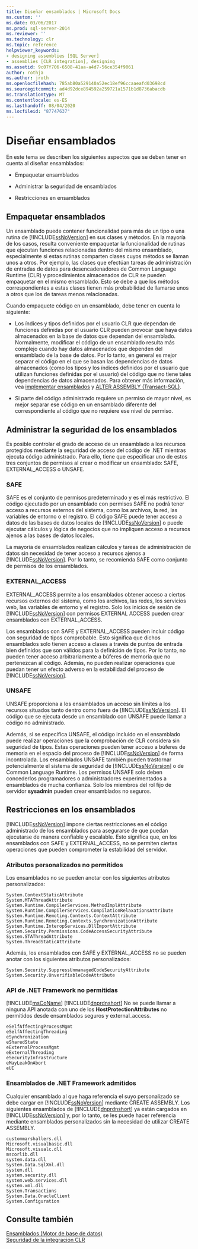 ```yaml
---
title: Diseñar ensamblados | Microsoft Docs
ms.custom: ''
ms.date: 03/06/2017
ms.prod: sql-server-2014
ms.reviewer: ''
ms.technology: clr
ms.topic: reference
helpviewer_keywords:
- designing assemblies [SQL Server]
- assemblies [CLR integration], designing
ms.assetid: 9c07f706-6508-41aa-a4d7-56ce354f9061
author: rothja
ms.author: jroth
ms.openlocfilehash: 785ab80a529140a52ec18ef96ccaaeafd03698cd
ms.sourcegitcommit: ad4d92dce894592a259721a1571b1d8736abacdb
ms.translationtype: MT
ms.contentlocale: es-ES
ms.lasthandoff: 08/04/2020
ms.locfileid: "87747637"
---
```

# <a name="designing-assemblies"></a>Diseñar ensamblados
  En este tema se describen los siguientes aspectos que se deben tener en cuenta al diseñar ensamblados:  
  
-   Empaquetar ensamblados  
  
-   Administrar la seguridad de ensamblados  
  
-   Restricciones en ensamblados  
  
## <a name="packaging-assemblies"></a>Empaquetar ensamblados  
 Un ensamblado puede contener funcionalidad para más de un tipo o una rutina de [!INCLUDE[ssNoVersion](../../../includes/ssnoversion-md.md)] en sus clases y métodos. En la mayoría de los casos, resulta conveniente empaquetar la funcionalidad de rutinas que ejecutan funciones relacionadas dentro del mismo ensamblado, especialmente si estas rutinas comparten clases cuyos métodos se llaman unos a otros. Por ejemplo, las clases que efectúan tareas de administración de entradas de datos para desencadenadores de Common Language Runtime (CLR) y procedimientos almacenados de CLR se pueden empaquetar en el mismo ensamblado. Esto se debe a que los métodos correspondientes a estas clases tienen más probabilidad de llamarse unos a otros que los de tareas menos relacionadas.  
  
 Cuando empaquete código en un ensamblado, debe tener en cuenta lo siguiente:  
  
-   Los índices y tipos definidos por el usuario CLR que dependan de funciones definidas por el usuario CLR pueden provocar que haya datos almacenados en la base de datos que dependan del ensamblado. Normalmente, modificar el código de un ensamblado resulta más complejo cuando hay datos almacenados que dependen del ensamblado de la base de datos. Por lo tanto, en general es mejor separar el código en el que se basan las dependencias de datos almacenados (como los tipos y los índices definidos por el usuario que utilizan funciones definidas por el usuario) del código que no tiene tales dependencias de datos almacenados. Para obtener más información, vea [implementar ensamblados](assemblies-implementing.md) y [ALTER ASSEMBLY &#40;Transact-SQL&#41;](/sql/t-sql/statements/alter-assembly-transact-sql).  
  
-   Si parte del código administrado requiere un permiso de mayor nivel, es mejor separar ese código en un ensamblado diferente del correspondiente al código que no requiere ese nivel de permiso.  
  
## <a name="managing-assembly-security"></a>Administrar la seguridad de los ensamblados  
 Es posible controlar el grado de acceso de un ensamblado a los recursos protegidos mediante la seguridad de acceso del código de .NET mientras ejecuta código administrado. Para ello, tiene que especificar uno de estos tres conjuntos de permisos al crear o modificar un ensamblado: SAFE, EXTERNAL_ACCESS o UNSAFE.  
  
### <a name="safe"></a>SAFE  
 SAFE es el conjunto de permisos predeterminado y es el más restrictivo. El código ejecutado por un ensamblado con permisos SAFE no podrá tener acceso a recursos externos del sistema, como los archivos, la red, las variables de entorno o el registro. El código SAFE puede tener acceso a datos de las bases de datos locales de [!INCLUDE[ssNoVersion](../../../includes/ssnoversion-md.md)] o puede ejecutar cálculos y lógica de negocios que no impliquen acceso a recursos ajenos a las bases de datos locales.  
  
 La mayoría de ensamblados realizan cálculos y tareas de administración de datos sin necesidad de tener acceso a recursos ajenos a [!INCLUDE[ssNoVersion](../../../includes/ssnoversion-md.md)]. Por lo tanto, se recomienda SAFE como conjunto de permisos de los ensamblados.  
  
### <a name="external_access"></a>EXTERNAL_ACCESS  
 EXTERNAL_ACCESS permite a los ensamblados obtener acceso a ciertos recursos externos del sistema, como los archivos, las redes, los servicios web, las variables de entorno y el registro. Solo los inicios de sesión de [!INCLUDE[ssNoVersion](../../../includes/ssnoversion-md.md)] con permisos EXTERNAL ACCESS pueden crear ensamblados con EXTERNAL_ACCESS.  
  
 Los ensamblados con SAFE y EXTERNAL_ACCESS pueden incluir código con seguridad de tipos comprobable. Esto significa que dichos ensamblados solo tienen acceso a clases a través de puntos de entrada bien definidos que son válidos para la definición de tipos. Por lo tanto, no pueden tener acceso arbitrariamente a búferes de memoria que no pertenezcan al código. Además, no pueden realizar operaciones que puedan tener un efecto adverso en la estabilidad del proceso de [!INCLUDE[ssNoVersion](../../../includes/ssnoversion-md.md)].  
  
### <a name="unsafe"></a>UNSAFE  
 UNSAFE proporciona a los ensamblados un acceso sin límites a los recursos situados tanto dentro como fuera de [!INCLUDE[ssNoVersion](../../../includes/ssnoversion-md.md)]. El código que se ejecuta desde un ensamblado con UNSAFE puede llamar a código no administrado.  
  
 Además, si se especifica UNSAFE, el código incluido en el ensamblado puede realizar operaciones que la comprobación de CLR considera sin seguridad de tipos. Estas operaciones pueden tener acceso a búferes de memoria en el espacio del proceso de [!INCLUDE[ssNoVersion](../../../includes/ssnoversion-md.md)] de forma incontrolada. Los ensamblados UNSAFE también pueden trastornar potencialmente el sistema de seguridad de [!INCLUDE[ssNoVersion](../../../includes/ssnoversion-md.md)] o de Common Language Runtime. Los permisos UNSAFE solo deben concederlos programadores o administradores experimentados a ensamblados de mucha confianza. Solo los miembros del rol fijo de servidor **sysadmin** pueden crear ensamblados no seguros.  
  
## <a name="restrictions-on-assemblies"></a>Restricciones en los ensamblados  
 [!INCLUDE[ssNoVersion](../../../includes/ssnoversion-md.md)] impone ciertas restricciones en el código administrado de los ensamblados para asegurarse de que puedan ejecutarse de manera confiable y escalable. Esto significa que, en los ensamblados con SAFE y EXTERNAL_ACCESS, no se permiten ciertas operaciones que pueden comprometer la estabilidad del servidor.  
  
### <a name="disallowed-custom-attributes"></a>Atributos personalizados no permitidos  
 Los ensamblados no se pueden anotar con los siguientes atributos personalizados:  
  
```  
System.ContextStaticAttribute  
System.MTAThreadAttribute  
System.Runtime.CompilerServices.MethodImplAttribute  
System.Runtime.CompilerServices.CompilationRelaxationsAttribute  
System.Runtime.Remoting.Contexts.ContextAttribute  
System.Runtime.Remoting.Contexts.SynchronizationAttribute  
System.Runtime.InteropServices.DllImportAttribute   
System.Security.Permissions.CodeAccessSecurityAttribute  
System.STAThreadAttribute  
System.ThreadStaticAttribute  
```  
  
 Además, los ensamblados con SAFE y EXTERNAL_ACCESS no se pueden anotar con los siguientes atributos personalizados:  
  
```  
System.Security.SuppressUnmanagedCodeSecurityAttribute  
System.Security.UnverifiableCodeAttribute  
```  
  
### <a name="disallowed-net-framework-apis"></a>API de .NET Framework no permitidas  
 [!INCLUDE[msCoName](../../../includes/msconame-md.md)] [!INCLUDE[dnprdnshort](../../../includes/dnprdnshort-md.md)] No se puede llamar a ninguna API anotada con uno de los **HostProtectionAttributes** no permitidos desde ensamblados seguros y external_access.  
  
```  
eSelfAffectingProcessMgmt  
eSelfAffectingThreading  
eSynchronization  
eSharedState   
eExternalProcessMgmt  
eExternalThreading  
eSecurityInfrastructure  
eMayLeakOnAbort  
eUI  
```  
  
### <a name="supported-net-framework-assemblies"></a>Ensamblados de .NET Framework admitidos  
 Cualquier ensamblado al que haga referencia el suyo personalizado se debe cargar en [!INCLUDE[ssNoVersion](../../../includes/ssnoversion-md.md)] mediante CREATE ASSEMBLY. Los siguientes ensamblados de [!INCLUDE[dnprdnshort](../../../includes/dnprdnshort-md.md)] ya están cargados en [!INCLUDE[ssNoVersion](../../../includes/ssnoversion-md.md)] y, por lo tanto, se les puede hacer referencia mediante ensamblados personalizados sin la necesidad de utilizar CREATE ASSEMBLY.  
  
```  
custommarshallers.dll  
Microsoft.visualbasic.dll  
Microsoft.visualc.dll  
mscorlib.dll  
system.data.dll  
System.Data.SqlXml.dll  
system.dll  
system.security.dll  
system.web.services.dll  
system.xml.dll  
System.Transactions  
System.Data.OracleClient  
System.Configuration  
```  
  
## <a name="see-also"></a>Consulte también  
 [Ensamblados &#40;Motor de base de datos&#41;](../../relational-databases/clr-integration/assemblies-database-engine.md)   
 [Seguridad de la integración CLR](security/clr-integration-security.md)  
  
  
